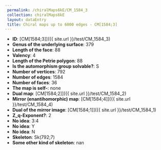 ```yaml
--- 
 permalink: /chiralMaps6kE/CM_1584_3 
 collection: chiralMaps6kE
 layout: dataEntry
 title: Chiral maps up to 6000 edges - CM[1584;3]
---
```


- **ID**: [CM[1584;3]]({{ site.url }}/test/CM_1584_3)
- **Genus of the underlying surface**: 379
- **Length of the face**: 88
- **Valency**: 4
- **Length of the Petrie polygon**: 88
- **Is the automorphism group solvable?**: S
- **Number of vertices**: 792
- **Number of edges**: 1584
- **Number of faces**: 36
- **The map is self-**: none
- **Dual map**: [CM[1584;2]]({{ site.url }}/test/CM_1584_2)
- **Mirror (enantihomorphic) map**: [CM[1584;4]]({{ site.url }}/test/CM_1584_4)
- **Dual of the mirror image**: [CM[1584;1]]({{ site.url }}/test/CM_1584_1)
- **Z_q-Exponent?**: 2
- **No idea**:  3:4
- **No idea**: Y
- **No idea**: N
- **Skeleton**: Sk(792;7)
- **Some other kind of skeleton**: nan
